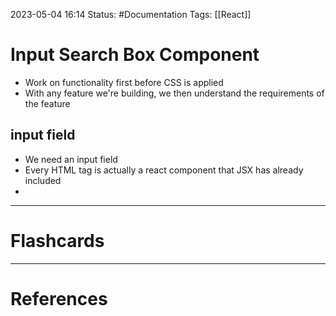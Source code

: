 2023-05-04 16:14
Status: #Documentation 
Tags: [[React]]

# Input Search Box Component

* Work on functionality first before CSS is applied
* With any feature we're building, we then understand the requirements of the feature

## input field
* We need an input field
* Every HTML tag is actually a react component that JSX has already included
* 






___
# Flashcards



---
# References

